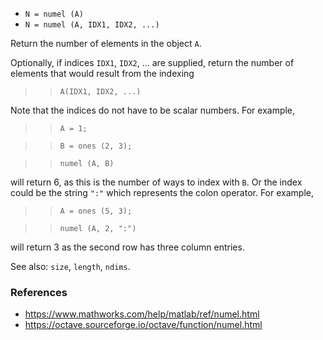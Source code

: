 - `N = numel (A)`
- `N = numel (A, IDX1, IDX2, ...)`

Return the number of elements in the object `A`.

Optionally, if indices `IDX1`, `IDX2`, ... are supplied, return the number of
elements that would result from the indexing

> > `A(IDX1, IDX2, ...)`

Note that the indices do not have to be scalar numbers. For example,

> > `A = 1;`

> > `B = ones (2, 3);`

> > `numel (A, B)`

will return 6, as this is the number of ways to index with `B`. Or the index
could be the string `":"` which represents the colon operator. For example,

> > `A = ones (5, 3);`

> > `numel (A, 2, ":")`

will return 3 as the second row has three column entries.

See also: `size`, `length`, `ndims`.

### References

- https://www.mathworks.com/help/matlab/ref/numel.html
- https://octave.sourceforge.io/octave/function/numel.html
